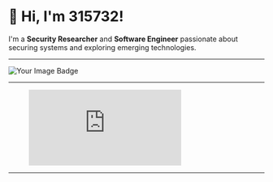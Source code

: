 # 👋 Hi, I'm 315732!

I'm a **Security Researcher** and **Software Engineer** passionate about securing systems and exploring emerging technologies.

---

<img src="https://tryhackme-badges.s3.amazonaws.com/315732.png" alt="Your Image Badge" />

---

<figure><embed src="https://wakatime.com/share/@315732/aa984579-6e83-415b-8fd6-40395589972a.svg"></embed></figure>

---
